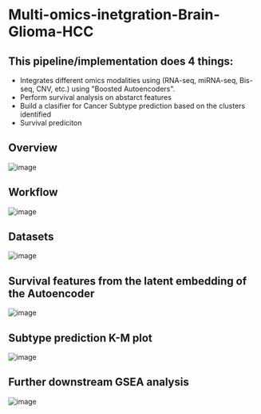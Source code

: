 # Multi-omics-inetgration-Brain-Glioma-HCC 

## This pipeline/implementation does 4 things:
* Integrates different omics modalities using (RNA-seq, miRNA-seq, Bis-seq, CNV, etc.) using "Boosted Autoencoders".
* Perform survival analysis on abstarct features
* Build a clasifier for Cancer Subtype prediction based on the clusters identified
* Survival prediciton


## Overview 
![image](https://user-images.githubusercontent.com/31487695/216243549-af04e92e-40e0-449d-82a1-e7eff7e60b14.png)



## Workflow

![image](https://user-images.githubusercontent.com/31487695/216243608-b21baade-1bb1-403f-a742-c2b7f2ad6f66.png)

## Datasets 

![image](https://user-images.githubusercontent.com/31487695/216246051-fa5c54b4-d268-41b9-ab7e-ddf1f66b4b02.png)


## Survival features from the latent embedding of the Autoencoder
![image](https://user-images.githubusercontent.com/31487695/216243784-f27a0ecc-aa7b-4fca-bce4-03b94694e723.png)



## Subtype prediction K-M plot 
![image](https://user-images.githubusercontent.com/31487695/216243999-44dad240-11e2-4807-a6fb-2cb4244f1951.png)


## Further downstream GSEA analysis 

![image](https://user-images.githubusercontent.com/31487695/216244152-15d06644-9783-4e10-8203-b3e6a8de00f6.png)


